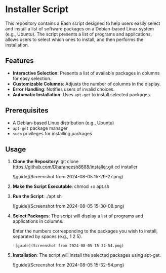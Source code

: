 # Installer Script

This repository contains a Bash script designed to help users easily select and install a list of software packages on a Debian-based Linux system (e.g., Ubuntu). The script presents a list of programs and applications, allows users to select which ones to install, and then performs the installation.

## Features

- **Interactive Selection**: Presents a list of available packages in columns for easy selection.
- **Customizable Columns**: Adjusts the number of columns in the display.
- **Error Handling**: Notifies users of invalid choices.
- **Automatic Installation**: Uses `apt-get` to install selected packages.

## Prerequisites

- A Debian-based Linux distribution (e.g., Ubuntu)
- `apt-get` package manager
- `sudo` privileges for installing packages

## Usage

1. **Clone the Repository**:
   git clone https://github.com/Dharaneesh8688/installer.git
   cd installer

   ![guide](Screenshot from 2024-08-05 15-29-27.png)
2. **Make the Script Executable**:
     chmod +x apt.sh
3. **Run the Script**:
   ./apt.sh


   ![guide](Screenshot from 2024-08-05 15-30-08.png)
4. **Select Packages**:
    The script will display a list of programs and applications in columns.

    Enter the numbers corresponding to the packages you wish to install, separated by spaces (e.g., 1 2 5).

    
       ![guide](Screenshot from 2024-08-05 15-32-54.png)
5. **Installation**:
    The script will install the selected packages using apt-get.

   ![guide](Screenshot from 2024-08-05 15-32-54.png)